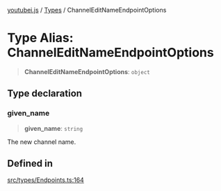 [youtubei.js](../../../README.md) / [Types](../README.md) / ChannelEditNameEndpointOptions

# Type Alias: ChannelEditNameEndpointOptions

> **ChannelEditNameEndpointOptions**: `object`

## Type declaration

### given\_name

> **given\_name**: `string`

The new channel name.

## Defined in

[src/types/Endpoints.ts:164](https://github.com/LuanRT/YouTube.js/blob/305a398158a6cac82e6ef288fed4bf1661c89d52/src/types/Endpoints.ts#L164)
